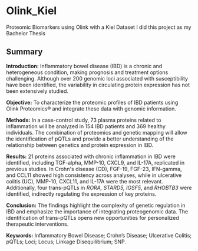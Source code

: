 # Olink_Kiel
Proteomic Biomarkers using Olink with a Kiel Dataset
I did this project as my Bachelor Thesis


## Summary

**Introduction:** Inflammatory bowel disease (IBD) is a chronic and heterogeneous condition, making prognosis and treatment options challenging. Although over 200 genomic loci associated with susceptibility have been identified, the variability in circulating protein expression has not been extensively studied.

**Objective:** To characterize the proteomic profiles of IBD patients using Olink Proteomics® and integrate these data with genomic information.

**Methods:** In a case-control study, 73 plasma proteins related to inflammation will be analyzed in 154 IBD patients and 369 healthy individuals. The combination of proteomics and genetic mapping will allow the identification of pQTLs and provide a better understanding of the relationship between genetics and protein expression in IBD.

**Results:** 21 proteins associated with chronic inflammation in IBD were identified, including TGF-alpha, MMP-10, CXCL9, and IL-17A, replicated in previous studies. In Crohn's disease (CD), FGF-19, FGF-23, IFN-gamma, and CCL11 showed high consistency across analyses, while in ulcerative colitis (UC), MMP-10, CXCL11, and IL-17A were the most relevant. Additionally, four trans-pQTLs in *RORA, STARD5, IGSF5*, and *RHOBTB3* were identified, indirectly regulating the expression of key proteins.

**Conclusion:** The findings highlight the complexity of genetic regulation in IBD and emphasize the importance of integrating proteogenomic data. The identification of trans-pQTLs opens new opportunities for personalized therapeutic interventions.

**Keywords:** Inflammatory Bowel Disease; Crohn’s Disease; Ulcerative Colitis; pQTLs; Loci; Locus; Linkage Disequilibrium; SNP.
